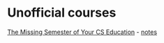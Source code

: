 # Unofficial courses

[The Missing Semester of Your CS Education](https://missing.csail.mit.edu/) - [notes](_pages/_courses/missing_semester_of_your_cs_education.md)
